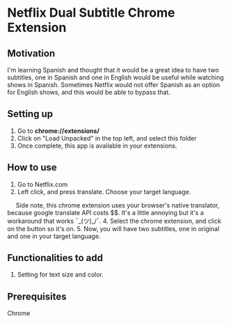 #  Netflix Dual Subtitle Chrome Extension

## Motivation
I'm learning Spanish and thought that it would be a great idea to have two subtitles, one in Spanish and one in English would be useful while watching shows in Spanish.
Sometimes Netflix would not offer Spanish as an option for English shows, and this would be able to bypass that.


## Setting up
1. Go to **chrome://extensions/**
2. Click on "Load Unpacked" in the top left, and select this folder
3. Once complete, this app is available in your extensions.

## How to use
1. Go to Netflix.com
2. Left click, and press translate. Choose your target language.

&nbsp;&nbsp;&nbsp;&nbsp;
Side note, this chrome extension uses your browser's native translator, because google translate API costs $$. It's a little annoying but it's a workaround that works ¯\_(ツ)_/¯.
4. Select the chrome extension, and click on the button so it's on.
5. Now, you will have two subtitles, one in original and one in your target language.

## Functionalities to add
1. Setting for text size and color.

## Prerequisites
Chrome
